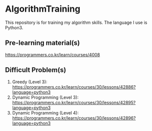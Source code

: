 # AlgorithmTraining
This repository is for training my algorithm skills.
The language I use is Python3.

## Pre-learning material(s)
https://programmers.co.kr/learn/courses/4008

## Difficult Problem(s)
1. Greedy (Level 3): https://programmers.co.kr/learn/courses/30/lessons/42886?language=python3
2. Dynamic Programming (Level 3): https://programmers.co.kr/learn/courses/30/lessons/42895?language=python3
3. Dynamic Programming (Level 4): https://programmers.co.kr/learn/courses/30/lessons/42896?language=python3
